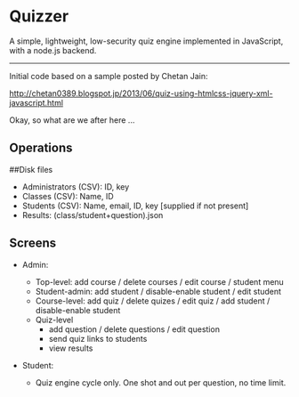 # Quizzer

A simple, lightweight, low-security quiz engine implemented in JavaScript, with a
node.js backend.

--------------------

Initial code based on a sample posted by Chetan Jain:

  http://chetan0389.blogspot.jp/2013/06/quiz-using-htmlcss-jquery-xml-javascript.html


Okay, so what are we after here ...

## Operations

##Disk files

  * Administrators (CSV): ID, key
  * Classes (CSV): Name, ID
  * Students (CSV): Name, email, ID, key [supplied if not present]
  * Results: (class/student+question).json

## Screens

  * Admin:
    * Top-level: add course / delete courses / edit course / student menu
    * Student-admin: add student / disable-enable student / edit student
    * Course-level: add quiz / delete quizes / edit quiz / add student / disable-enable student
    * Quiz-level
      * add question / delete questions / edit question
      * send quiz links to students
      * view results

  * Student:
    * Quiz engine cycle only. One shot and out per question, no time limit.
